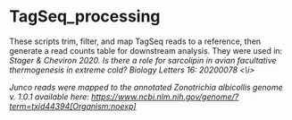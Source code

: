 # TagSeq_processing

These scripts trim, filter, and map TagSeq reads to a reference, then generate a read counts table for downstream analysis. They were used in:
<i/> Stager & Cheviron 2020. Is there a role for sarcolipin in avian facultative thermogenesis in extreme cold? Biology Letters 16: 20200078 <\i>

Junco reads were mapped to the annotated Zonotrichia albicollis genome v. 1.0.1 available here: https://www.ncbi.nlm.nih.gov/genome/?term=txid44394[Organism:noexp]
